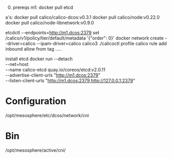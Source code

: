 

0. prereqs
m1:
docker pull etcd

a's:
docker pull calico/calico-dcos:v0.3.1
docker pull calico/node:v0.22.0
docker pull calico/node-libnetwork:v0.9.0

etcdctl --endpoints=http://m1.dcos:2379 set /calico/v1/policy/tier/default/metadata '{"order": 0}'
docker network create --driver=calico --ipam-driver=calico calico3
./calicoctl profile calico rule add inbound allow from tag .....

install etcd
	docker run --detach \
		--net=host \
		--name calico-etcd quay.io/coreos/etcd:v2.0.11 \
		--advertise-client-urls "http://m1.dcos:2379" \
		--listen-client-urls "http://m1.dcos:2379,http://127.0.0.1:2379"


# Configuration
/opt/mesosphere/etc/dcos/network/cni

# Bin
/opt/mesosphere/active/cni/

